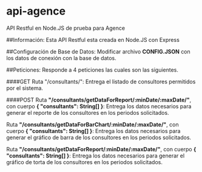 # api-agence
API Restful en Node.JS de prueba para Agence

##Información:
Esta API Restful esta creada en Node.JS con Express

##Configuración de Base de Datos:
Modificar archivo **CONFIG.JSON** con los datos de conexión con la base de datos.

##Peticiones:
Responde a 4 peticiones las cuales son las siguientes.

####GET
Ruta "/consultants/": Entrega el listado de consultores permitidos por el sistema.

####POST
Ruta **"/consultants/getDataForReport/:minDate/:maxDate/"**, con cuerpo **{ "consultants": String[] }**: Entrega los datos necesarios para generar el reporte de los consultores en los periodos solicitados.

Ruta **"/consultants/getDataForBarChart/:minDate/:maxDate/"**, con cuerpo **{ "consultants": String[] }**: Entrega los datos necesarios para generar el gráfico de barra de los consultores en los periodos solicitados.

Ruta **"/consultants/getDataForReport/:minDate/:maxDate/"**, con cuerpo **{ "consultants": String[] }**: Entrega los datos necesarios para generar el gráfico de torta de los consultores en los periodos solicitados.
